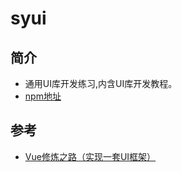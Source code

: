 # syui

## 简介
- 通用UI库开发练习,内含UI库开发教程。
- [npm地址](https://www.npmjs.com/package/@soitwater/syui)

## 参考
- [Vue修炼之路（实现一套UI框架）](https://xiedaimala.com/courses/6d63da67-6eea-4711-aeb4-0c3a949341dc#/common)
